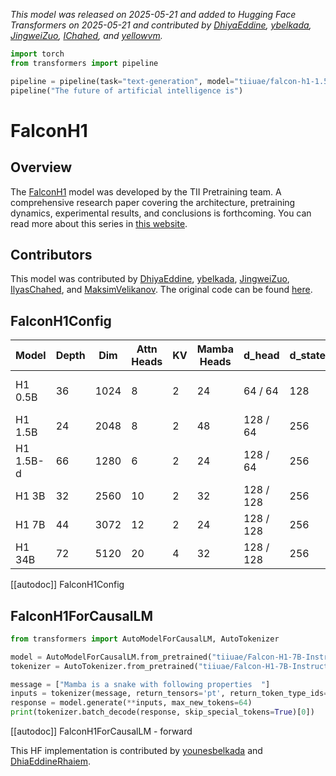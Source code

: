 <!--Copyright 2025 The HuggingFace Team. All rights reserved.
Licensed under the Apache License, Version 2.0 (the "License"); you may not use this file except in compliance with
the License. You may obtain a copy of the License at
http://www.apache.org/licenses/LICENSE-2.0
Unless required by applicable law or agreed to in writing, software distributed under the License is distributed on
an "AS IS" BASIS, WITHOUT WARRANTIES OR CONDITIONS OF ANY KIND, either express or implied. See the License for the
specific language governing permissions and limitations under the License.
⚠️ Note that this file is in Markdown but contain specific syntax for our doc-builder (similar to MDX) that may not be
rendered properly in your Markdown viewer.
-->
*This model was released on 2025-05-21 and added to Hugging Face Transformers on 2025-05-21 and contributed by [DhiyaEddine](https://huggingface.co/DhiyaEddine), [ybelkada](https://huggingface.co/ybelkada), [JingweiZuo](https://huggingface.co/JingweiZuo), [IChahed](https://huggingface.co/IChahed), and [yellowvm](https://huggingface.co/yellowvm).*

```py
import torch
from transformers import pipeline

pipeline = pipeline(task="text-generation", model="tiiuae/falcon-h1-1.5b", dtype="auto")
pipeline("The future of artificial intelligence is")
```

# FalconH1

## Overview

The [FalconH1](https://huggingface.co/blog/tiiuae/falcon-h1) model was developed by the TII Pretraining team. A comprehensive research paper covering the architecture, pretraining dynamics, experimental results, and conclusions is forthcoming. You can read more about this series in [this website](https://github.com/tiiuae/Falcon-H1).

## Contributors

This model was contributed by [DhiyaEddine](https://huggingface.co/DhiyaEddine), [ybelkada](https://huggingface.co/ybelkada), [JingweiZuo](https://huggingface.co/JingweiZuo), [IlyasChahed](https://huggingface.co/IChahed), and [MaksimVelikanov](https://huggingface.co/yellowvm).
The original code can be found [here](https://github.com/tiiuae/Falcon-H1).

## FalconH1Config

| Model     | Depth | Dim  | Attn Heads | KV | Mamba Heads | d_head       | d_state | Ctx Len        |
|-----------|--------|------|------------|----|--------------|--------------|------|-----------------|
| H1 0.5B   | 36     | 1024 | 8          | 2  | 24           | 64 / 64      | 128  | 4K, 16K-SFT     |
| H1 1.5B   | 24     | 2048 | 8          | 2  | 48           | 128 / 64     | 256  | 128K            |
| H1 1.5B-d | 66     | 1280 | 6          | 2  | 24           | 128 / 64     | 256  | 128K            |
| H1 3B     | 32     | 2560 | 10         | 2  | 32           | 128 / 128    | 256  | 128K            |
| H1 7B     | 44     | 3072 | 12         | 2  | 24           | 128 / 128    | 256  | 256K            |
| H1 34B    | 72     | 5120 | 20         | 4  | 32           | 128 / 128    | 256  | 256K            |

[[autodoc]] FalconH1Config

<!---
## Usage Tips
Tips: 
- The architecture is based on Mamba-2 models.
## FalconH1Model
[[autodoc]] FalconH1Model
    - forward
-->

## FalconH1ForCausalLM

```python
from transformers import AutoModelForCausalLM, AutoTokenizer

model = AutoModelForCausalLM.from_pretrained("tiiuae/Falcon-H1-7B-Instruct")
tokenizer = AutoTokenizer.from_pretrained("tiiuae/Falcon-H1-7B-Instruct")

message = ["Mamba is a snake with following properties  "]
inputs = tokenizer(message, return_tensors='pt', return_token_type_ids=False)
response = model.generate(**inputs, max_new_tokens=64)
print(tokenizer.batch_decode(response, skip_special_tokens=True)[0])
```

[[autodoc]] FalconH1ForCausalLM
    - forward

This HF implementation is contributed by [younesbelkada](https://github.com/younesbelkada) and [DhiaEddineRhaiem](https://github.com/dhiaEddineRhaiem).